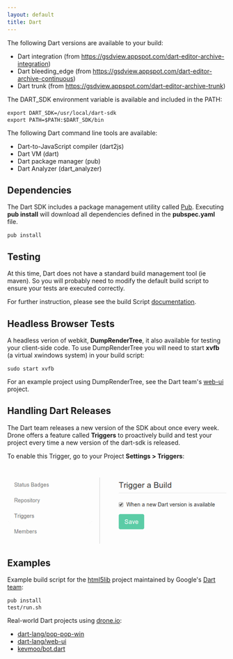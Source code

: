 ```yaml
---
layout: default
title: Dart
---
```


The following Dart versions are available to your build:

* Dart integration (from https://gsdview.appspot.com/dart-editor-archive-integration)
* Dart bleeding_edge (from https://gsdview.appspot.com/dart-editor-archive-continuous)
* Dart trunk (from https://gsdview.appspot.com/dart-editor-archive-trunk)

The DART_SDK environment variable is available and included in the PATH:

```
export DART_SDK=/usr/local/dart-sdk
export PATH=$PATH:$DART_SDK/bin
```
The following Dart command line tools are available:

* Dart-to-JavaScript compiler (dart2js)
* Dart VM (dart)
* Dart package manager (pub)
* Dart Analyzer (dart_analyzer)

## Dependencies

The Dart SDK includes a package management utility called [Pub](http://www.dartlang.org/docs/pub-package-manager/).
Executing **pub install** will download all dependencies defined in the **pubspec.yaml** file.

```
pub install
```

## Testing

At this time, Dart does not have a standard build management tool (ie maven).
So you will probably need to modify the default build script to ensure your
tests are executed correctly.

For further instruction, please see the build Script [documentation](/buildscript.html).

## Headless Browser Tests

A headless verion of webkit, **DumpRenderTree**, it also available for testing
your client-side code. To use DumpRenderTree you will need to start **xvfb** (a virtual xwindows system)
in your build script:

```
sudo start xvfb
```

For an example project using DumpRenderTree, see the Dart team's
[web-ui](https://github.com/dart-lang/web-ui) project.

## Handling Dart Releases

The Dart team releases a new version of the SDK about once every week.
Drone offers a feature called **Triggers** to proactively build and test your
project every time a new version of the dart-sdk is released.

To enable this Trigger, go to your Project **Settings > Triggers**:

![Proactive Dart Builds](img/screenshot_triggers_dart.png)

## Examples

Example build script for the [html5lib](https://github.com/dart-lang/html5lib)
project maintained by Google's [Dart team](https://github.com/dart-lang):

```
pub install
test/run.sh
```

Real-world Dart projects using [drone.io](https://drone.io):

* [dart-lang/pop-pop-win](https://github.com/dart-lang/pop-pop-win)
* [dart-lang/web-ui](https://github.com/dart-lang/web-ui)
* [kevmoo/bot.dart](https://drone.io/kevmoo/bot.dart/script/config)
